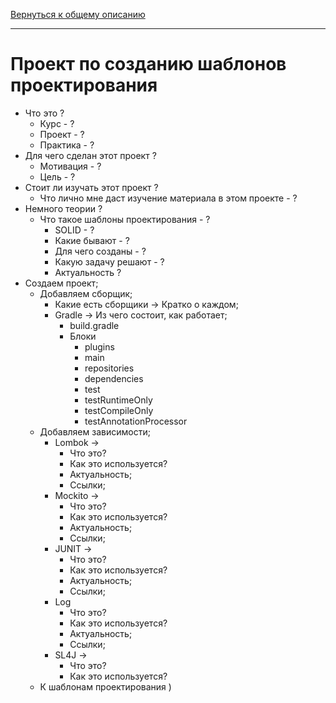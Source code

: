 [Вернуться к общему описанию](../../README.md)
***
# Проект по созданию шаблонов проектирования

* Что это ?
  * Курс - ?
  * Проект - ? 
  * Практика - ? 
* Для чего сделан этот проект ?
  * Мотивация - ?
  * Цель - ?
* Стоит ли изучать этот проект ?
  * Что лично мне даст изучение материала в этом проекте - ?
* Немного теории ?
  * Что такое шаблоны проектирования - ?
    * SOLID - ?
    * Какие бывают - ?
    * Для чего созданы - ?
    * Какую задачу решают - ?
    * Актуальность ?
* Создаем проект;
  * Добавляем сборщик;
    * Какие есть сборщики -> Кратко о каждом;
    * Gradle -> Из чего состоит, как работает;
      * build.gradle
      * Блоки
        * plugins
        * main
        * repositories
        * dependencies
        * test
        * testRuntimeOnly
        * testCompileOnly
        * testAnnotationProcessor
  * Добавляем зависимости;
    * Lombok ->
      * Что это?
      * Как это используется?
      * Актуальность;
      * Ссылки;
    * Mockito ->
      * Что это?
      * Как это используется?
      * Актуальность;
      * Ссылки;
    * JUNIT ->
      * Что это?
      * Как это используется?
      * Актуальность;
      * Ссылки;
    * Log
      * Что это?
      * Как это используется?
      * Актуальность;
      * Ссылки;
    * SL4J ->
      * Что это?
      * Как это используется?
  * К шаблонам проектирования )